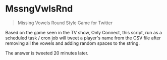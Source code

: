 # MssngVwlsRnd

 > Missing Vowels Round Style Game for Twitter

Based on the game seen in the TV show, Only Connect, this script, run as a scheduled task / cron job will tweet a player's name from the CSV file after removing all the vowels and adding random spaces to the string.

The answer is tweeted 20 minutes later.
